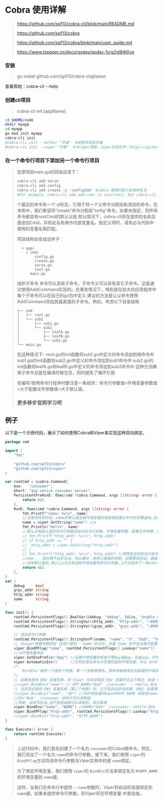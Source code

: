 # Cobra 使用详解

> https://github.com/spf13/cobra-cli/blob/main/README.md
>
> https://github.com/spf13/cobra
>
> https://github.com/spf13/cobra/blob/main/user_guide.md
>
> https://www.topgoer.cn/docs/goday/goday-1crg2gl84t0vp

### 安装

> go install github.com/spf13/cobra-cli@latest

查看帮助：cobra-cli --help

### 创建cli项目

> cobra-cli init [appName]

```bash
cd $HOME/code 
mkdir myapp
cd myapp
go mod init myapp
cobra-cli init
#cobra-cli init --author "作者"  #给程序添加作者
#cobra-cli init --viper "作者"  #与viper搭配，viper后续在学：https://github.com/spf13/viper；https://www.topgoer.cn/docs/goday/goday-1crg2dneqeek8
```

### 在一个命令行项目下添加另一个命令行项目

> 在原项目main.go的同级目录下：
>
> ```bash
> cobra-cli add serve
> cobra-cli add config
> cobra-cli add create -p 'configCmd' #cobra 使用的是小驼峰命名法
> #For example, cobra-cli add add-user is incorrect, but cobra-cli add addUser is valid.
> ```
>
> 个最后的命令有一个-p标志，它用于将一个父命令分配给新添加的命令，在本例中，我们希望将“create”命令分配给“onfig”命令。如果末指定，则所有命令都具有rootCmd的默认父级
> 默认情况下，cobra-cli将在提供的名称后面追加Cmd，并将此名称用作内部变量名。指定父项时，请务必与代码中使用的变量名相匹配。
>
> 项目结构会变成这样子：
>
> ```
>   ▾ app/
>     ▾ cmd/
>         config.go
>         create.go
>         serve.go
>         root.go
>       main.go
> ```
>
> 组织子命令
> 命令可以具有子命令，子命令又可以具有其它子命令。这是通过使用AddCommand实现的。在某些情况下，特别是在较大的应用程序中每个子命令可以在自己的go包中定义
> 建议的方法是让父命令使用AddCommand添加其最直接的子命令。例如，考虑以下目录结构
>
> ```
> ├── cmd
> │   ├── root.go
> │   └── sub1
> │       ├── sub1.go
> │       └── sub2
> │           ├── leafA.go
> │           ├── leafB.go
> │           └── sub2.go
> └── main.go
> ```
>
> 在这种情况下:
> ·root.go的init函数将sub1.go中定义的命令添加到根命令中
> sub1.go的init函数将sub2.go中定义的命令添加到sub1命令中
> sub2.go的init函数将leafA.go和leafB.go中定义的命令添加到sub2命令中
> 这种方法确保子命令总是在编译时被包含，同时避免了循环引用.
>
> 在编写/使用命令行程序时要注意一条规则：命令行参数值>环境变量参数值>大于配置文件参数值>大于默认值。
>
> ### 更多移步官网学习吧

## 例子

以下是一个示例代码，展示了如何使用Cobra和Viper来实现这种双向绑定。

```go
package cmd

import (
	"fmt"

	"github.com/spf13/cobra"
	"github.com/spf13/viper"
)

var rootCmd = &cobra.Command{
	Use:   "consumer",
	Short: "gsp notice consumer server",
	PersistentPreRunE: func(cmd *cobra.Command, args []string) error {
		return nil
	},
	RunE: func(cmd *cobra.Command, args []string) error {
		fmt.Printf("name: %v\n", name)
		//注意这样写的话，name的默认值会被环境变量的值或是配置文件中的时覆盖掉,这看起来是没有什么问题：符合命令行参数>环境变量的参数>配置文件的参数>大于默认值。但是当符合命令行参数、环境变量的参数、配置文件的参数都为空时，你希望默认值有效，但是此时默认值已经被viper.GetString()函数取到的空值覆盖掉了，开发中一不注意就是一个坑。
		name = viper.GetString("name") //a
		fmt.Println("Hello", name)
		//那么对有默认值的命令行参数该如何在令行参数、环境变量参数、配置文件参数、默认值之间合理的取值呢
		// fmt.Printf("http_addr: %v\n", http_addr)
		// if http_addr == "" {
		// 	http_addr = viper.GetString("http-addr")
		// }
		// fmt.Printf("http_addr: %v\n", http_addr) //很明显这样的话只有令行参数和默认值可用，而必读取不到环境变量参数、配置文件参数
		//emm... 我也想不出好方法，所以建议：有默认值值的参数，如果要改的话，直接命令行参数来改。
		//没有默认值的,用以上a方式来读取环境变量和命令行参数。a方式提供了一种cobra与viper结合读取环境变量的的方式。可能还有其他的方式，但是官方没有看到详细的介绍，以上是通过测试实践的得出的建议。
		return nil
	},
}
var (
	debug     bool
	grpc_addr string
	http_addr string
	name      string
)

func init() {
	rootCmd.PersistentFlags().BoolVar(&debug, "debug", false, "enable debug")
	rootCmd.PersistentFlags().StringVar(&http_addr, "http-addr", ":8090", "sever http listen addr")
	rootCmd.PersistentFlags().StringVar(&grpc_addr, "grpc-addr", ":8090", "sever grpc listen addr")

	// 添加命令行参数
	rootCmd.PersistentFlags().StringVarP(&name, "name", "n", "bob", "Your name")
	// 与viper参数参数绑定 当用户提供 --name 标志时，变量 name 将不会设置为配置中的值。
	viper.BindPFlag("name", rootCmd.PersistentFlags().Lookup("name"))
	//与环境变量绑定
	viper.SetEnvPrefix("App") //设置环境变量的前缀不管key是App，还是app、环境变量的前端都会被命名为 APP
	viper.AutomaticEnv()      //它将检查名称与大写键匹配的环境变量，并以 SetEnvPrefix 为前缀（如果已设置）。
	/*
		BindEnv 接受一个或多个参数。第一个参数是键名，其余参数是绑定到该键的环境变量的名称。如果提供了多个，则它们将按指定的顺序优先。环境变量的名称区分大小写。
	*/
	// 如果未提供 ENV 变量名称，则 Viper 将自动假定 ENV 变量符合以下格式：前缀 +“_”+全部大写的键名。
	//viper.BindEnv("name") // APP_NAME="Bob" ./consumer  -->Hello Bob  | APP_NAME="Bob" ./consumer --name "alce" -->Hello alce  | ./consumer --name "alce"  -->Hello alce
	// 当您显式提供 ENV 变量名称（第二个参数）时，它不会自动添加前缀。例如，如果第二个参数是“ID”，Viper 将查找 ENV 变量“ID”。
	//viper.BindEnv("name", "ID") //将环境变量的key=MYAPP_NAME 绑定到name上 =>APP_ID="Bob" ./consumer 加前缀读取不到值
	//ID="Bob" ./consumer 这样才可以读取值
	//但是，这样写的话,加不加前缀都可以读取到，有点离谱
	viper.BindEnv("name", "NAME") //NAME="Bob" ./consumer ->Hello Bob  | APP_NAME="Bob" ./consumer -->Hello Bob
	viper.BindPFlag("http-addr", rootCmd.PersistentFlags().Lookup("http-addr"))
	//viper.BindEnv("http-addr", "HTTP_ADDR")
}

func Execute() error {
	return rootCmd.Execute()
}

```

> 上述代码中，我们首先创建了一个名为 `consumer`的Cobra根命令。然后，我们添加了一个名为 `name`的命令行参数。接下来，我们使用 `viper`的 `BindPFlag`方法将该命令行参数与Viper实例中的键 `name`绑定。
>
> 为了绑定环境变量，我们使用 `viper`的 `BindEnv`方法来绑定名为 `MYAPP_NAME`的环境变量到 `name`键。
>
> 这样，当我们在命令行中提供 `--name`参数时，Viper将自动将该值绑定到 `name`键。如果未提供命令行参数，则Viper将在环境变量 中查找值。
